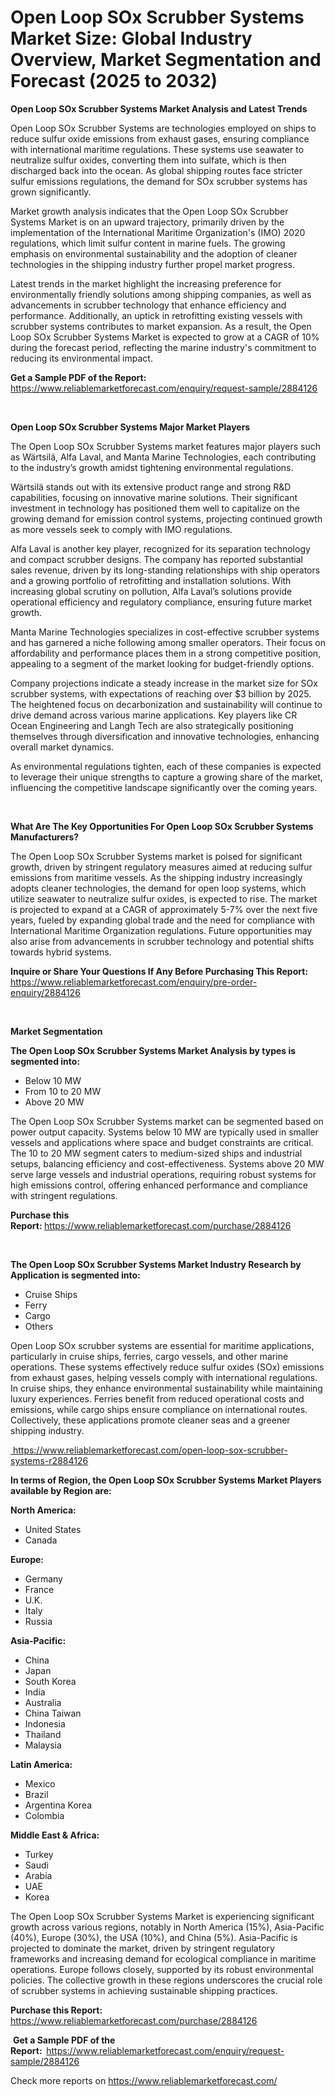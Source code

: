 <p><h1>Open Loop SOx Scrubber Systems Market Size: Global Industry Overview, Market Segmentation and Forecast (2025 to 2032)</h1></p><p><strong>Open Loop SOx Scrubber Systems Market Analysis and Latest Trends</strong></p>
<p><p>Open Loop SOx Scrubber Systems are technologies employed on ships to reduce sulfur oxide emissions from exhaust gases, ensuring compliance with international maritime regulations. These systems use seawater to neutralize sulfur oxides, converting them into sulfate, which is then discharged back into the ocean. As global shipping routes face stricter sulfur emissions regulations, the demand for SOx scrubber systems has grown significantly.</p><p>Market growth analysis indicates that the Open Loop SOx Scrubber Systems Market is on an upward trajectory, primarily driven by the implementation of the International Maritime Organization's (IMO) 2020 regulations, which limit sulfur content in marine fuels. The growing emphasis on environmental sustainability and the adoption of cleaner technologies in the shipping industry further propel market progress.</p><p>Latest trends in the market highlight the increasing preference for environmentally friendly solutions among shipping companies, as well as advancements in scrubber technology that enhance efficiency and performance. Additionally, an uptick in retrofitting existing vessels with scrubber systems contributes to market expansion. As a result, the Open Loop SOx Scrubber Systems Market is expected to grow at a CAGR of 10% during the forecast period, reflecting the marine industry's commitment to reducing its environmental impact.</p></p>
<p><strong>Get a Sample PDF of the Report:&nbsp;</strong> <a href="https://www.reliablemarketforecast.com/enquiry/request-sample/2884126?utm_campaign=3022&utm_medium=2&utm_source=Github&utm_content=ia&utm_term=13032025&utm_id=open-loop-sox-scrubber-systems">https://www.reliablemarketforecast.com/enquiry/request-sample/2884126</a></p>
<p>&nbsp;</p>
<p><strong>Open Loop SOx Scrubber Systems Major Market Players</strong></p>
<p><p>The Open Loop SOx Scrubber Systems market features major players such as Wärtsilä, Alfa Laval, and Manta Marine Technologies, each contributing to the industry’s growth amidst tightening environmental regulations.</p><p>Wärtsilä stands out with its extensive product range and strong R&D capabilities, focusing on innovative marine solutions. Their significant investment in technology has positioned them well to capitalize on the growing demand for emission control systems, projecting continued growth as more vessels seek to comply with IMO regulations.</p><p>Alfa Laval is another key player, recognized for its separation technology and compact scrubber designs. The company has reported substantial sales revenue, driven by its long-standing relationships with ship operators and a growing portfolio of retrofitting and installation solutions. With increasing global scrutiny on pollution, Alfa Laval’s solutions provide operational efficiency and regulatory compliance, ensuring future market growth.</p><p>Manta Marine Technologies specializes in cost-effective scrubber systems and has garnered a niche following among smaller operators. Their focus on affordability and performance places them in a strong competitive position, appealing to a segment of the market looking for budget-friendly options.</p><p>Company projections indicate a steady increase in the market size for SOx scrubber systems, with expectations of reaching over $3 billion by 2025. The heightened focus on decarbonization and sustainability will continue to drive demand across various marine applications. Key players like CR Ocean Engineering and Langh Tech are also strategically positioning themselves through diversification and innovative technologies, enhancing overall market dynamics.</p><p>As environmental regulations tighten, each of these companies is expected to leverage their unique strengths to capture a growing share of the market, influencing the competitive landscape significantly over the coming years.</p></p>
<p>&nbsp;</p>
<p><strong>What Are The Key Opportunities For Open Loop SOx Scrubber Systems Manufacturers?</strong></p>
<p><p>The Open Loop SOx Scrubber Systems market is poised for significant growth, driven by stringent regulatory measures aimed at reducing sulfur emissions from maritime vessels. As the shipping industry increasingly adopts cleaner technologies, the demand for open loop systems, which utilize seawater to neutralize sulfur oxides, is expected to rise. The market is projected to expand at a CAGR of approximately 5-7% over the next five years, fueled by expanding global trade and the need for compliance with International Maritime Organization regulations. Future opportunities may also arise from advancements in scrubber technology and potential shifts towards hybrid systems.</p></p>
<p><strong>Inquire or Share Your Questions If Any Before Purchasing This Report:</strong> <a href="https://www.reliablemarketforecast.com/enquiry/pre-order-enquiry/2884126?utm_campaign=3022&utm_medium=2&utm_source=Github&utm_content=ia&utm_term=13032025&utm_id=open-loop-sox-scrubber-systems">https://www.reliablemarketforecast.com/enquiry/pre-order-enquiry/2884126</a></p>
<p>&nbsp;</p>
<p><strong>Market Segmentation</strong></p>
<p><strong>The Open Loop SOx Scrubber Systems Market Analysis by types is segmented into:</strong></p>
<p><ul><li>Below 10 MW</li><li>From 10 to 20 MW</li><li>Above 20 MW</li></ul></p>
<p><p>The Open Loop SOx Scrubber Systems market can be segmented based on power output capacity. Systems below 10 MW are typically used in smaller vessels and applications where space and budget constraints are critical. The 10 to 20 MW segment caters to medium-sized ships and industrial setups, balancing efficiency and cost-effectiveness. Systems above 20 MW serve large vessels and industrial operations, requiring robust systems for high emissions control, offering enhanced performance and compliance with stringent regulations.</p></p>
<p><strong>Purchase this Report:&nbsp;</strong><a href="https://www.reliablemarketforecast.com/purchase/2884126?utm_campaign=3022&utm_medium=2&utm_source=Github&utm_content=ia&utm_term=13032025&utm_id=open-loop-sox-scrubber-systems">https://www.reliablemarketforecast.com/purchase/2884126</a></p>
<p>&nbsp;</p>
<p><strong>The Open Loop SOx Scrubber Systems Market Industry Research by Application is segmented into:</strong></p>
<p><ul><li>Cruise Ships</li><li>Ferry</li><li>Cargo</li><li>Others</li></ul></p>
<p><p>Open Loop SOx scrubber systems are essential for maritime applications, particularly in cruise ships, ferries, cargo vessels, and other marine operations. These systems effectively reduce sulfur oxides (SOx) emissions from exhaust gases, helping vessels comply with international regulations. In cruise ships, they enhance environmental sustainability while maintaining luxury experiences. Ferries benefit from reduced operational costs and emissions, while cargo ships ensure compliance on international routes. Collectively, these applications promote cleaner seas and a greener shipping industry.</p></p>
<p><a href="https://www.reliablemarketforecast.com/open-loop-sox-scrubber-systems-r2884126?utm_campaign=3022&utm_medium=2&utm_source=Github&utm_content=ia&utm_term=13032025&utm_id=open-loop-sox-scrubber-systems">&nbsp;https://www.reliablemarketforecast.com/open-loop-sox-scrubber-systems-r2884126</a></p>
<p><strong>In terms of Region, the Open Loop SOx Scrubber Systems Market Players available by Region are:</strong></p>
<p>
    <p> <strong> North America: </strong>
        <ul>
            <li>United States</li>
            <li>Canada</li>
        </ul>
        </p> 
    <p> <strong> Europe: </strong>
        <ul>
            <li>Germany</li>
            <li>France</li>
            <li>U.K.</li>
            <li>Italy</li>
            <li>Russia</li>
        </ul>
        </p> 
    <p> <strong> Asia-Pacific: </strong>
        <ul>
            <li>China</li>
            <li>Japan</li>
            <li>South Korea</li>
            <li>India</li>
            <li>Australia</li>
            <li>China Taiwan</li>
            <li>Indonesia</li>
            <li>Thailand</li>
            <li>Malaysia</li>
        </ul>
        </p> 
    <p> <strong> Latin America: </strong>
        <ul>
            <li>Mexico</li>
            <li>Brazil</li>
            <li>Argentina Korea</li>
            <li>Colombia</li>
        </ul>
        </p> 
    <p> <strong> Middle East & Africa: </strong>
        <ul>
            <li>Turkey</li>
            <li>Saudi</li>
            <li>Arabia</li>
            <li>UAE</li>
            <li>Korea</li>
        </ul>
    </p>
    </p>
<p><p>The Open Loop SOx Scrubber Systems Market is experiencing significant growth across various regions, notably in North America (15%), Asia-Pacific (40%), Europe (30%), the USA (10%), and China (5%). Asia-Pacific is projected to dominate the market, driven by stringent regulatory frameworks and increasing demand for ecological compliance in maritime operations. Europe follows closely, supported by its robust environmental policies. The collective growth in these regions underscores the crucial role of scrubber systems in achieving sustainable shipping practices.</p></p>
<p><strong>Purchase this Report: </strong><a href="https://www.reliablemarketforecast.com/purchase/2884126?utm_campaign=3022&utm_medium=2&utm_source=Github&utm_content=ia&utm_term=13032025&utm_id=open-loop-sox-scrubber-systems">https://www.reliablemarketforecast.com/purchase/2884126</a></p>
<p>&nbsp;<strong>Get a Sample PDF of the Report:&nbsp;&nbsp;</strong><a href="https://www.reliablemarketforecast.com/enquiry/request-sample/2884126?utm_campaign=3022&utm_medium=2&utm_source=Github&utm_content=ia&utm_term=13032025&utm_id=open-loop-sox-scrubber-systems">https://www.reliablemarketforecast.com/enquiry/request-sample/2884126</a></p>
<p><strong></strong></p>
<p>Check more reports on <a href="https://www.reliablemarketforecast.com/?utm_campaign=3022&utm_medium=2&utm_source=Github&utm_content=ia&utm_term=13032025&utm_id=open-loop-sox-scrubber-systems">https://www.reliablemarketforecast.com/</a></p>